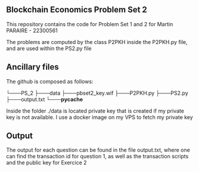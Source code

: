 ## Blockchain Economics Problem Set 2

This repository contains the code for Problem Set 1 and 2 for Martin PARAIRE - 22300561

The problems are computed by the class P2PKH inside the P2PKH.py file, and are used within the PS2.py file

## Ancillary files

The github is composed as follows:

└───PS_2
    ├───data
        ├───pbset2_key.wif
    ├───P2PKH.py
    ├───PS2.py
    ├───output.txt
    └───__pycache__

Inside the folder ./data is located private key that is created if my private key is not available.
I use a docker image on my VPS to fetch my private key 


## Output

The output for each question can be found in the file output.txt, where one can find the transaction id for question 1, as well as the transaction scripts and the public key for Exercice 2


